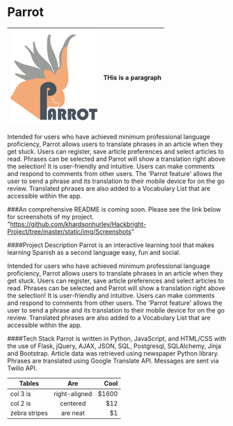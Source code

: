 # Parrot

<!-- ![Parrot logo](/static/img/ParrotLogo3.png =250x) -->
|<img src="/static/img/ParrotLogo3.png" alt="Parrot Logo" width="200"/>| <p>THis is a paragraph</p>																 |
| -------------------------------------------------------------------- |:---------------------------------------------------------------------------------------:|

Intended for users who have achieved minimum professional language proficiency, Parrot allows users to translate phrases in an article when they get stuck. Users can register, save article preferences and select articles to read. Phrases can be selected and Parrot will show a translation right above the selection! It is user-friendly and intuitive. Users can make comments and respond to comments from other users. The 'Parrot feature' allows the user to send a phrase and its translation to their mobile device for on the go review. Translated phrases are also added to a Vocabulary List that are accessible within the app.

###An comprehensive README is coming soon. Please see the link below for screenshots of my project. 
"https://github.com/khardsonhurley/Hackbright-Project/tree/master/static/img/Screenshots"

####Project Description
Parrot is an interactive learning tool that makes learning Spanish as a second language easy, fun and social.

Intended for users who have achieved minimum professional language proficiency, Parrot allows users to translate phrases in an article when they get stuck. Users can register, save article preferences and select articles to read. Phrases can be selected and Parrot will show a translation right above the selection! It is user-friendly and intuitive. Users can make comments and respond to comments from other users. The 'Parrot feature' allows the user to send a phrase and its translation to their mobile device for on the go review. Translated phrases are also added to a Vocabulary List that are accessible within the app.

####Tech Stack
Parrot is written in Python, JavaScript, and HTML/CSS with the use of Flask, jQuery, AJAX, JSON, SQL, Postgresql, SQLAlchemy, Jinja and Bootstrap. Article data was retrieved using newspaper Python library. Phrases are translated using Google Translate API. Messages are sent via Twilio API.

| Tables        | Are           | Cool  |
| ------------- |:-------------:| -----:|
| col 3 is      | right-aligned | $1600 |
| col 2 is      | centered      |   $12 |
| zebra stripes | are neat      |    $1 |